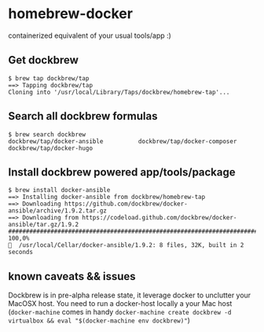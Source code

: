 # homebrew-docker
containerized equivalent of your usual tools/app :)


## Get dockbrew
	$ brew tap dockbrew/tap
	==> Tapping dockbrew/tap
	Cloning into '/usr/local/Library/Taps/dockbrew/homebrew-tap'...

## Search all dockbrew formulas
	$ brew search dockbrew
	dockbrew/tap/docker-ansible          dockbrew/tap/docker-composer         dockbrew/tap/docker-hugo


## Install dockbrew powered app/tools/package
	$ brew install docker-ansible
	==> Installing docker-ansible from dockbrew/homebrew-tap
	==> Downloading https://github.com/dockbrew/docker-ansible/archive/1.9.2.tar.gz
	==> Downloading from https://codeload.github.com/dockbrew/docker-ansible/tar.gz/1.9.2
	######################################################################## 100,0%
	🍺  /usr/local/Cellar/docker-ansible/1.9.2: 8 files, 32K, built in 2 seconds


## known caveats && issues
Dockbrew is in pre-alpha release state, it leverage docker to unclutter your MacOSX host. You need to run a docker-host locally a your Mac host (`docker-machine` comes in handy `docker-machine create dockbrew -d virtualbox && eval "$(docker-machine env dockbrew)"`)